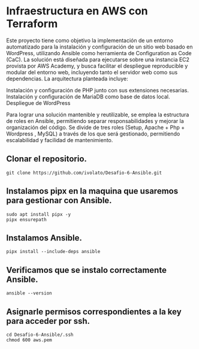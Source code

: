 # Infraestructura en AWS con Terraform
Este proyecto tiene como objetivo la implementación de un entorno automatizado para la instalación y configuración de un sitio web basado en WordPress, utilizando Ansible como herramienta de Configuration as Code (CaC).
La solución está diseñada para ejecutarse sobre una instancia EC2 provista por AWS Academy, y busca facilitar el despliegue reproducible y modular del entorno web, incluyendo tanto el servidor web como sus dependencias.
La arquitectura planteada incluye:

Instalación y configuración de PHP junto con sus extensiones necesarias.
Instalación y configuración de MariaDB como base de datos local.
Despliegue de WordPress


Para lograr una solución mantenible y reutilizable, se emplea la estructura de roles en Ansible, permitiendo separar responsabilidades y mejorar la organización del código. Se divide de tres roles (Setup, Apache + Php + Wordpress , MySQL) a través de los que será gestionado, permitiendo escalabilidad y facilidad de mantenimiento.

## Clonar el repositorio.
```
git clone https://github.com/ivolato/Desafio-6-Ansible.git
```

## Instalamos pipx en la maquina que usaremos para gestionar con Ansible.
```
sudo apt install pipx -y
pipx ensurepath
```

## Instalamos Ansible.
```
pipx install --include-deps ansible
```

## Verificamos que se instalo correctamente Ansible.
```
ansible --version
```

## Asignarle permisos correspondientes a la key para acceder por ssh.
```
cd Desafio-6-Ansible/.ssh
chmod 600 aws.pem
```
